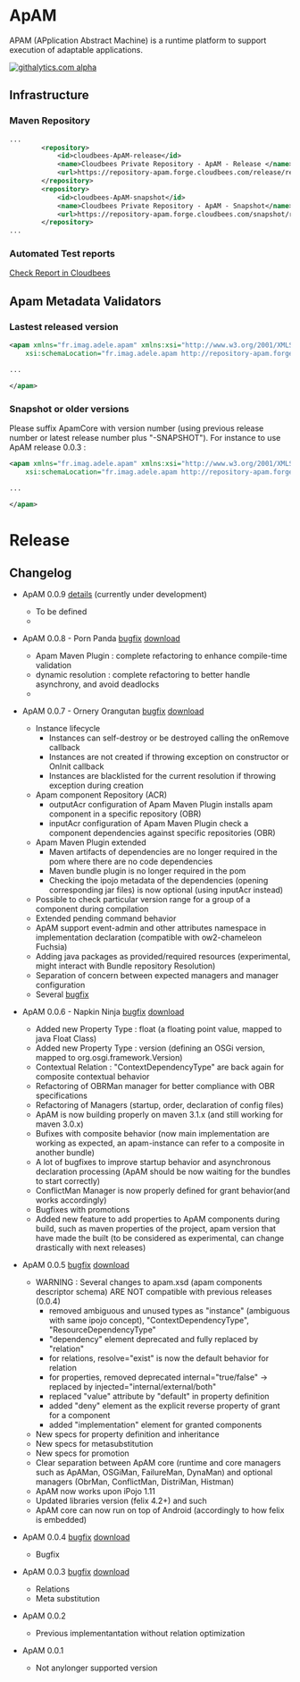 ApAM
=====

APAM (APplication Abstract Machine) is a runtime platform to support execution of adaptable applications. 

[![githalytics.com alpha](https://cruel-carlota.pagodabox.com/1fa31448de45acc1ccce5592df85df53 "githalytics.com")](http://githalytics.com/AdeleResearchGroup/ApAM)


## Infrastructure

### Maven Repository 
		
```xml
...
		<repository>
			<id>cloudbees-ApAM-release</id>
			<name>Cloudbees Private Repository - ApAM - Release </name>
			<url>https://repository-apam.forge.cloudbees.com/release/repository/</url>
		</repository>
		<repository>
			<id>cloudbees-ApAM-snapshot</id>
			<name>Cloudbees Private Repository - ApAM - Snapshot</name>
			<url>https://repository-apam.forge.cloudbees.com/snapshot/repository/</url>
		</repository>
...
```
### Automated Test reports 

[Check Report in Cloudbees](https://apam.ci.cloudbees.com/job/APAM%20complete/)

## Apam Metadata Validators

### Lastest released version

```xml
<apam xmlns="fr.imag.adele.apam" xmlns:xsi="http://www.w3.org/2001/XMLSchema-instance"
	xsi:schemaLocation="fr.imag.adele.apam http://repository-apam.forge.cloudbees.com/release/schema/ApamCore.xsd">

...

</apam>
```

### Snapshot or older versions
Please suffix ApamCore with version number (using previous release number or latest release number plus "-SNAPSHOT"). For instance to use ApAM release 0.0.3 :
```xml
<apam xmlns="fr.imag.adele.apam" xmlns:xsi="http://www.w3.org/2001/XMLSchema-instance"
	xsi:schemaLocation="fr.imag.adele.apam http://repository-apam.forge.cloudbees.com/release/schema/ApamCore-0.0.3.xsd">

...

</apam>
```

# Release

## Changelog

* ApAM 0.0.9 [details](https://github.com/AdeleResearchGroup/ApAM/milestones/0.0.9) (currently under development)
	* To be defined
	* 
* ApAM 0.0.8 - Porn Panda
[bugfix](https://github.com/AdeleResearchGroup/ApAM/issues?q=milestone%3A0.0.8+is%3Aclosed) [download](http://repository-apam.forge.cloudbees.com/release/repository/fr/imag/adele/apam/apam-basic-distribution/0.0.8/apam-basic-distribution-0.0.8.zip)
	* Apam Maven Plugin : complete refactoring to enhance compile-time validation
	* dynamic resolution : complete refactoring to better handle asynchrony, and avoid deadlocks
	*
* ApAM 0.0.7 - Ornery Orangutan [bugfix](https://github.com/AdeleResearchGroup/ApAM/issues?milestone=6&page=1&state=closed) [download](http://repository-apam.forge.cloudbees.com/release/repository/fr/imag/adele/apam/apam-basic-distribution/0.0.7/apam-basic-distribution-0.0.7.zip)
	* Instance lifecycle
		* Instances can self-destroy or be destroyed calling the onRemove callback
		* Instances are not created if throwing exception on constructor or OnInit callback
		* Instances are blacklisted for the current resolution if throwing exception during creation
	* Apam component Repository (ACR)
		* outputAcr configuration of Apam Maven Plugin installs apam component in a specific repository (OBR)
		* inputAcr configuration of Apam Maven Plugin check a component dependencies against specific repositories (OBR)
	* Apam Maven Plugin extended
		* Maven artifacts of dependencies are no longer required in the pom where there are no code dependencies
		* Maven bundle plugin is no longer required in the pom
		* Checking the ipojo metadata of the dependencies (opening corresponding jar files) is now optional (using inputAcr instead)
	* Possible to check particular version range for a group of a component during compilation
	* Extended pending command behavior
	* ApAM support event-admin and other attributes namespace in implementation declaration (compatible with ow2-chameleon Fuchsia)
	* Adding java packages as provided/required resources (experimental, might interact with Bundle repository Resolution)
	* Separation of concern between expected managers and manager configuration
	* Several [bugfix](https://github.com/AdeleResearchGroup/ApAM/issues?milestone=6&page=1&state=closed) 

* ApAM 0.0.6 - Napkin Ninja [bugfix](https://github.com/AdeleResearchGroup/ApAM/issues?milestone=5&page=1&state=closed) [download](http://repository-apam.forge.cloudbees.com/release/repository/fr/imag/adele/apam/apam-basic-distribution/0.0.6/apam-basic-distribution-0.0.6.zip)
	* Added new Property Type : float (a floating point value, mapped to java Float Class)
	* Added new Property Type : version (defining an OSGi version, mapped to org.osgi.framework.Version)
	* Contextual Relation : "ContextDependencyType" are back again for composite contextual behavior
	* Refactoring of OBRMan manager for better compliance with OBR specifications
	* Refactoring of Managers (startup, order, declaration of config files)
	* ApAM is now building properly on maven 3.1.x (and still working for maven 3.0.x)
	* Bufixes with composite behavior (now main implementation are working as expected, an apam-instance can refer to a composite in another bundle)
	* A lot of bugfixes to improve startup behavior and asynchronous declaration processing (ApAM should be now waiting for the bundles to start correctly)
	* ConflictMan Manager is now properly defined for grant behavior(and works accordingly)
	* Bugfixes with promotions
	* Added new feature to add properties to ApAM components during build, such as maven properties of the project, apam version that have made the built (to be considered as experimental, can change drastically with next releases)

* ApAM 0.0.5 [bugfix](https://github.com/AdeleResearchGroup/ApAM/issues?milestone=4&page=1&state=closed) [download](http://repository-apam.forge.cloudbees.com/release/repository/fr/imag/adele/apam/apam-basic-distribution/0.0.5/apam-basic-distribution-0.0.5.zip)
	* WARNING : Several changes to apam.xsd (apam components descriptor schema) ARE NOT compatible with previous releases (0.0.4)
		* removed ambiguous and unused types as "instance" (ambiguous with same ipojo concept), "ContextDependencyType", "ResourceDependencyType"
		* "dependency" element deprecated and fully replaced by "relation"
		* for relations, resolve="exist" is now the default behavior for relation
		* for properties, removed deprecated internal="true/false" -> replaced by injected="internal/external/both"
		* replaced "value" attribute by "default" in property definition
		* added "deny" element as the explicit reverse property of grant for a component
		* added "implementation" element for granted components
	* New specs for property definition and inheritance
	* New specs for metasubstitution
	* New specs for promotion
	* Clear separation between ApAM core (runtime and core managers such as ApAMan, OSGiMan, FailureMan, DynaMan) and optional managers (ObrMan, ConflictMan, DistriMan, Histman)
	* ApAM now works upon iPojo 1.11
	* Updated libraries version (felix 4.2+) and such
	* ApAM core can now run on top of Android (accordingly to how felix is embedded)
	
* ApAM 0.0.4 [bugfix](https://github.com/AdeleResearchGroup/ApAM/issues?milestone=3&page=1&state=closed) [download](http://repository-apam.forge.cloudbees.com/release/repository/fr/imag/adele/apam/apam-basic-distribution/0.0.4/apam-basic-distribution-0.0.4.zip)
	* Bugfix
* ApAM 0.0.3 [bugfix](https://github.com/AdeleResearchGroup/ApAM/issues?milestone=1&page=1&state=closed) [download](http://repository-apam.forge.cloudbees.com/release/repository/fr/imag/adele/apam/apam-basic-distribution/0.0.3/apam-basic-distribution-0.0.3.zip)  
	* Relations
	* Meta substitution
* ApAM 0.0.2
	* Previous implementantation without relation optimization
* ApAM 0.0.1
	* Not anylonger supported version


